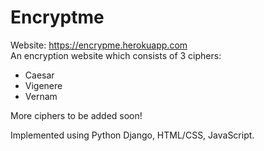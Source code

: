 # Encryptme
Website: https://encrypme.herokuapp.com  
An encryption website which consists of 3 ciphers:
* Caesar
* Vigenere
* Vernam  

More ciphers to be added soon!

Implemented using Python Django, HTML/CSS, JavaScript.
